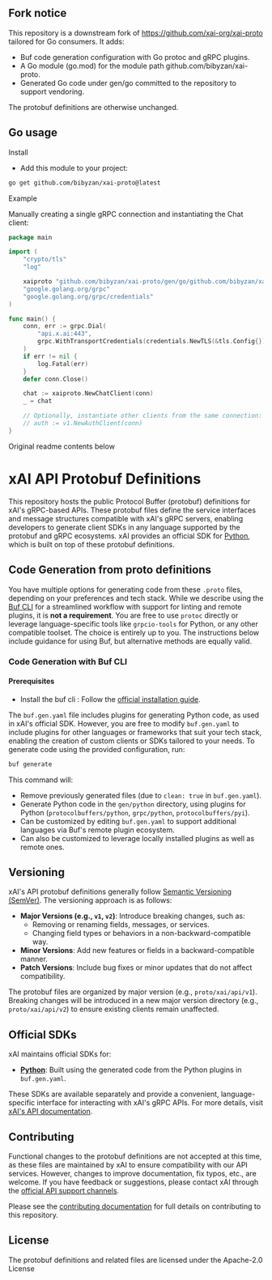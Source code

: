 ## Fork notice

This repository is a downstream fork of https://github.com/xai-org/xai-proto tailored for Go consumers. It adds:
- Buf code generation configuration with Go protoc and gRPC plugins.
- A Go module (go.mod) for the module path github.com/bibyzan/xai-proto.
- Generated Go code under gen/go committed to the repository to support vendoring.

The protobuf definitions are otherwise unchanged.

## Go usage

Install

- Add this module to your project:

```bash
go get github.com/bibyzan/xai-proto@latest
```

Example

Manually creating a single gRPC connection and instantiating the Chat client:

```go
package main

import (
	"crypto/tls"
	"log"

	xaiproto "github.com/bibyzan/xai-proto/gen/go/github.com/bibyzan/xai-proto/gen/go/xai/api/v1"
	"google.golang.org/grpc"
	"google.golang.org/grpc/credentials"
)

func main() {
	conn, err := grpc.Dial(
		"api.x.ai:443",
		grpc.WithTransportCredentials(credentials.NewTLS(&tls.Config{})),
	)
	if err != nil {
		log.Fatal(err)
	}
	defer conn.Close()

	chat := xaiproto.NewChatClient(conn)
	_ = chat

	// Optionally, instantiate other clients from the same connection:
	// auth := v1.NewAuthClient(conn)
}
```

Original readme contents below

# xAI API Protobuf Definitions

This repository hosts the public Protocol Buffer (protobuf) definitions for xAI's gRPC-based APIs. These protobuf files define the service interfaces and message structures compatible with xAI's gRPC servers, enabling developers to generate client SDKs in any language supported by the protobuf and gRPC ecosystems. xAI provides an official SDK for [Python](https://github.com/xai-org/xai-sdk-python), which is built on top of these protobuf definitions.


## Code Generation from proto definitions

You have multiple options for generating code from these `.proto` files, depending on your preferences and tech stack. While we describe using the [Buf CLI](https://buf.build/product/cli) for a streamlined workflow with support for linting and remote plugins, it is **not a requirement**. You are free to use `protoc` directly or leverage language-specific tools like `grpcio-tools` for Python, or any other compatible toolset. The choice is entirely up to you. The instructions below include guidance for using Buf, but alternative methods are equally valid.


### Code Generation with Buf CLI

#### Prerequisites

- Install the buf cli : Follow the [official installation guide](https://buf.build/docs/cli/installation/).


The `buf.gen.yaml` file includes plugins for generating Python code, as used in xAI's official SDK. However, you are free to modify `buf.gen.yaml` to include plugins for other languages or frameworks that suit your tech stack, enabling the creation of custom clients or SDKs tailored to your needs. To generate code using the provided configuration, run:

```bash
buf generate
```

This command will:
- Remove previously generated files (due to `clean: true` in `buf.gen.yaml`).
- Generate Python code in the `gen/python` directory, using plugins for Python (`protocolbuffers/python`, `grpc/python`, `protocolbuffers/pyi`).
- Can be customized by editing `buf.gen.yaml` to support additional languages via Buf's remote plugin ecosystem.
- Can also be customized to leverage locally installed plugins as well as remote ones.

## Versioning

xAI's API protobuf definitions generally follow [Semantic Versioning (SemVer)](https://semver.org). The versioning approach is as follows:

- **Major Versions (e.g., `v1`, `v2`)**: Introduce breaking changes, such as:
  - Removing or renaming fields, messages, or services.
  - Changing field types or behaviors in a non-backward-compatible way.
- **Minor Versions**: Add new features or fields in a backward-compatible manner.
- **Patch Versions**: Include bug fixes or minor updates that do not affect compatibility.

The protobuf files are organized by major version (e.g., `proto/xai/api/v1`). Breaking changes will be introduced in a new major version directory (e.g., `proto/xai/api/v2`) to ensure existing clients remain unaffected.

## Official SDKs

xAI maintains official SDKs for:
- [**Python**](https://github.com/xai-org/xai-sdk-python): Built using the generated code from the Python plugins in `buf.gen.yaml`.

These SDKs are available separately and provide a convenient, language-specific interface for interacting with xAI's gRPC APIs. For more details, visit [xAI's API documentation](https://docs.x.ai/).

## Contributing

Functional changes to the protobuf definitions are not accepted at this time, as these files are maintained by xAI to ensure compatibility with our API services. However, changes to improve documentation, fix typos, etc., are welcome. If you have feedback or suggestions, please contact xAI through the [official API support channels](mailto:support@x.ai).

Please see the [contributing documentation](./CONTRIBUTING.md) for full details on contributing to this repository.

## License

The protobuf definitions and related files are licensed under the Apache-2.0 License
